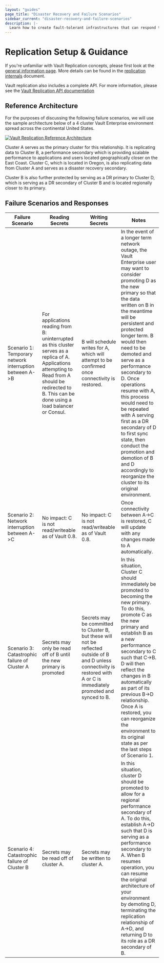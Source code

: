 ```yaml
---
layout: "guides"
page_title: "Disaster Recovery and Failure Scenarios"
sidebar_current: "disaster-recovery-and-failure-scenarios"
description: |-
  Learn how to create fault-tolerant infrastructures that can respond to catastrophic failure using Vault Replication.
---
```


# Replication Setup &amp; Guidance

If you're unfamiliar with Vault Replication concepts, please first look at the
[general information page](/docs/vault-enterprise/replication/index.html). More
details can be found in the
[replication internals](/docs/internals/replication.html) document.

Vault replication also includes a complete API. For more information, please see
the [Vault Replication API documentation](/api/system/replication.html)


## Reference Architecture

For the purposes of discussing the following failure scenarios, we will use the sample
architecture below of a 4 cluster Vault Enterprise environment spread across the continental
United States.


[![Vault Replication Reference Architecture](/assets/images/vault-rekey-vs-rotate.svg)](/assets/images/dr.png)

Cluster A serves as the primary cluster for this relationship. It is replicating data to Cluster B,
a performance secondary which is providing scalable performance to applications and users located 
geographically closer on the East Coast. Cluster C, which is located in Oregon, is also replicating
data from Cluster A and serves as a disaster recovery secondary. 

Cluster B is also further protected by serving as a DR primary to Cluster D, which is serving as a DR
secondary of Cluster B and is located regionally closer to its primary.

## Failure Scenarios and Responses

| Failure Scenario                                        | Reading Secrets                                                                                                                                                                                                | Writing Secrets                                                                                                                                                                | Notes                                                                                                                                                                                                                                                                                                                                                                                                                                                                                                                                                             |
|---------------------------------------------------------|----------------------------------------------------------------------------------------------------------------------------------------------------------------------------------------------------------------|--------------------------------------------------------------------------------------------------------------------------------------------------------------------------------|-------------------------------------------------------------------------------------------------------------------------------------------------------------------------------------------------------------------------------------------------------------------------------------------------------------------------------------------------------------------------------------------------------------------------------------------------------------------------------------------------------------------------------------------------------------------|
| Scenario 1: Temporary network interruption between A->B | For applications reading from B: uninterrupted as this cluster serves as a replica of A.   Applications attempting to Read from A should be redirected to B. This can be done using a load balancer or Consul. | B will schedule writes for A, which will attempt to be confirmed once connectivity is restored.                                                                                | In the event of a longer term network outage, the Vault Enterprise user may want to consider promoting D as the new primary so that the data written on B in the meantime will be persistent and protected longer term.  B would then need to be demoted and serve as a performance secondary to D.  Once operations resume with A, this process would need to be repeated with A serving first as a DR secondary of D to first sync state, then conduct the promotion and demotion of B and D accordingly to reorganize the cluster to its original environment. |
| Scenario 2: Network interruption between A->C           | No impact: C is not read/writeable as of Vault 0.8.                                                                                                                                                            | No impact: C is not read/writeable as of Vault 0.8.                                                                                                                            | Once connectivity between A->C is restored, C will update with any changes made to A automatically.                                                                                                                                                                                                                                                                                                                                                                                                                                                               |
| Scenario 3: Catastrophic failure of Cluster A           | Secrets may only be read off of B until the new primary is promoted                                                                                                                                            | Secrets may be committed to Cluster B, but these will not be reflected outside of B and D unless connectivity is restored with A or C is immediately promoted and synced to B. | In this situation, Cluster C should immediately be promoted to becoming the new primary.  To do this, promote C as the new primary and establish B as a new performance secondary to C such that C->B. D will then reflect the changes in B automatically as part of its previous B->D relationship.   Once A is restored, you can reorganize the environment to its original state as per the last steps of Scenario 1.                                                                                                                                          |
| Scenario 4: Catastrophic failure of Cluster B           | Secrets may be read off of cluster A.                                                                                                                                                                          | Secrets may be written to cluster A.                                                                                                                                           | In this situation, cluster D should be promoted to allow for a regional performance secondary of A.  To do this, establish A->D such that D is serving as a performance secondary to A. When B resumes operation, you can resume the original architecture of your environment by demoting D, terminating the replication relationship of A->D, and returning D to its role as a DR secondary of B.                                                                                                                                                               |